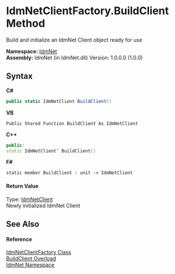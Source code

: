 # IdmNetClientFactory.BuildClient Method 
 

Build and initialize an IdmNet Client object ready for use

**Namespace:**&nbsp;<a href="N_IdmNet">IdmNet</a><br />**Assembly:**&nbsp;IdmNet (in IdmNet.dll) Version: 1.0.0.0 (1.0.0)

## Syntax

**C#**<br />
``` C#
public static IdmNetClient BuildClient()
```

**VB**<br />
``` VB
Public Shared Function BuildClient As IdmNetClient
```

**C++**<br />
``` C++
public:
static IdmNetClient^ BuildClient()
```

**F#**<br />
``` F#
static member BuildClient : unit -> IdmNetClient 

```


#### Return Value
Type: <a href="T_IdmNet_IdmNetClient">IdmNetClient</a><br />Newly initialized IdmNet Client

## See Also


#### Reference
<a href="T_IdmNet_IdmNetClientFactory">IdmNetClientFactory Class</a><br /><a href="Overload_IdmNet_IdmNetClientFactory_BuildClient">BuildClient Overload</a><br /><a href="N_IdmNet">IdmNet Namespace</a><br />